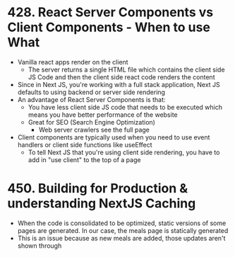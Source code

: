 # 428. React Server Components vs Client Components - When to use What

-   Vanilla react apps render on the client
    -   The server returns a single HTML file which contains the client side JS Code and then the client side react code renders the content
-   Since in Next JS, you're working with a full stack application, Next JS defaults to using backend or server side rendering
-   An advantage of React Server Components is that:
    -   You have less client side JS code that needs to be executed which means you have better performance of the website
    -   Great for SEO (Search Engine Optimization)
        -   Web server crawlers see the full page
-   Client components are typically used when you need to use event handlers or client side functions like useEffect
    -   To tell Next JS that you're using client side rendering, you have to add in "use client" to the top of a page

# 450. Building for Production & understanding NextJS Caching

-   When the code is consolidated to be optimized, static versions of some pages are generated. In our case, the meals page is statically generated
-   This is an issue because as new meals are added, those updates aren't shown through

